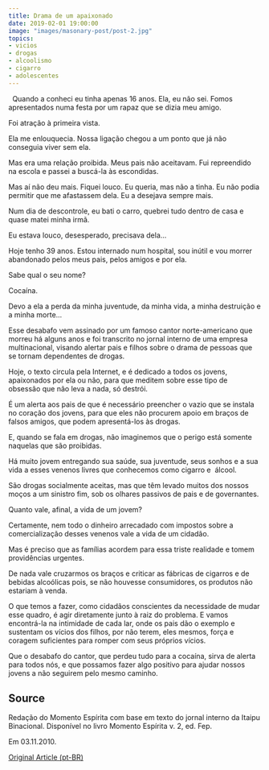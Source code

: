 ```yaml
---
title: Drama de um apaixonado
date: 2019-02-01 19:00:00
image: "images/masonary-post/post-2.jpg"
topics: 
- vicios
- drogas
- alcoolismo
- cigarro
- adolescentes
---
```

 
Quando a conheci eu tinha apenas 16 anos. Ela, eu não sei. Fomos apresentados
numa festa por um rapaz que se dizia meu amigo.

Foi atração à primeira vista.

Ela me enlouquecia. Nossa ligação chegou a um ponto que já não conseguia viver
sem ela.

Mas era uma relação proibida. Meus pais não aceitavam. Fui repreendido
na escola e passei a buscá-la às escondidas.

Mas aí não deu mais. Fiquei louco. Eu queria, mas não a tinha. Eu não podia
permitir que me afastassem dela. Eu a desejava sempre mais.

Num dia de descontrole, eu bati o carro, quebrei tudo dentro de casa e quase
matei minha irmã.

Eu estava louco, desesperado, precisava dela...

Hoje tenho 39 anos. Estou internado num hospital, sou inútil e vou morrer
abandonado pelos meus pais, pelos amigos e por ela.

Sabe qual o seu nome?

Cocaína.

Devo a ela a perda da minha juventude, da minha vida, a minha destruição e a
minha morte...

Esse desabafo vem assinado por um famoso cantor norte-americano que morreu há
alguns anos e foi transcrito no jornal interno de uma empresa multinacional,
visando alertar pais e filhos sobre o drama de pessoas que se tornam
dependentes de drogas.

Hoje, o texto circula pela Internet, e é dedicado a todos os jovens,
apaixonados por ela ou não, para que meditem sobre esse tipo de obsessão que
não leva a nada, só destrói.

É um alerta aos pais de que é necessário preencher o vazio que se instala no
coração dos jovens, para que eles não procurem apoio em braços de falsos
amigos, que podem apresentá-los às drogas.

E, quando se fala em drogas, não imaginemos que o perigo está somente naquelas
que são proibidas.

Há muito jovem entregando sua saúde, sua juventude, seus sonhos e a sua vida a
esses venenos livres que conhecemos como cigarro e  álcool.

São drogas socialmente aceitas, mas que têm levado muitos dos nossos moços a um
sinistro fim, sob os olhares passivos de pais e de governantes.

Quanto vale, afinal, a vida de um jovem?

Certamente, nem todo o dinheiro arrecadado com impostos sobre a comercialização
desses venenos vale a vida de um cidadão.

Mas é preciso que as famílias acordem para essa triste realidade e tomem
providências urgentes.

De nada vale cruzarmos os braços e criticar as fábricas de cigarros e de
bebidas alcoólicas pois, se não houvesse consumidores, os produtos não estariam
à venda.

O que temos a fazer, como cidadãos conscientes da necessidade de mudar esse
quadro, é agir diretamente junto à raiz do problema. E vamos encontrá-la na
intimidade de cada lar, onde os pais dão o exemplo e sustentam os vícios dos
filhos, por não terem, eles mesmos, força e coragem suficientes para romper com
seus próprios vícios.

Que o desabafo do cantor, que perdeu tudo para a cocaína, sirva de alerta para
todos nós, e que possamos fazer algo positivo para ajudar nossos jovens a não
seguirem pelo mesmo caminho.
 

## Source
Redação do Momento Espírita com base em texto do jornal interno da Itaipu
Binacional.
Disponível no livro Momento Espírita v. 2, ed. Fep.

Em 03.11.2010.


[Original Article (pt-BR)](http://momento.com.br/pt/ler_texto.php?id=201)
